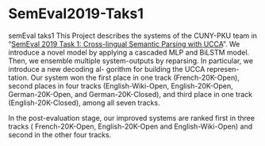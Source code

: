 # SemEval2019-Taks1
semEval taks1
This Project describes the systems of the CUNY-PKU team in “[SemEval 2019 Task 1: Cross-lingual Semantic Parsing with UCCA](https://competitions.codalab.org/competitions/19160)”. We introduce a novel model by applying a cascaded MLP and BiLSTM model. Then, we ensemble multiple system-outputs by reparsing. In particular, we introduce a new decoding al- gorithm for building the UCCA represen- tation. Our system won the first place in one track (French-20K-Open), second places in four tracks (English-Wiki-Open, English-20K-Open, German-20K-Open, and German-20K-Closed), and third place in one track (English-20K-Closed), among all seven tracks.


In the post-evaluation stage, our improved systems are ranked first in three tracks ( French-20K-Open, English-20K-Open and English-Wiki-Open) and second in the other four tracks.

